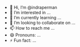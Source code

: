 - 👋 Hi, I’m @indraperman
- 👀 I’m interested in ...
- 🌱 I’m currently learning ...
- 💞️ I’m looking to collaborate on ...
- 📫 How to reach me ...
- 😄 Pronouns: ...
- ⚡ Fun fact: ...

<!---
indraperman/indraperman is a ✨ special ✨ repository because its `README.md` (this file) appears on your GitHub profile.
You can click the Preview link to take a look at your changes.
--->
